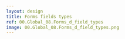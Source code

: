 ```yaml
---
layout: design
title: Forms fields types
ref: 00.Global_08.Forms_d_field_types
image: 00.Global_08.Forms_d_field_types.png
---
```

